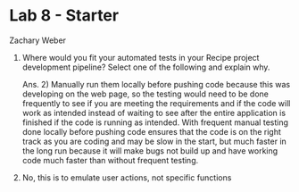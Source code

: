 # Lab 8 - Starter

Zachary Weber

1) Where would you fit your automated tests in your Recipe project development pipeline? Select one of the following and explain why.

    Ans. 2) Manually run them locally before pushing code because this was developing on the web page, so the testing would need to be done frequently to see if you are meeting the requirements and if the code will work as intended instead of waiting to see after the entire application is finished if the code is running as intended. With frequent manual testing done locally before pushing code ensures that the code is on the right track as you are coding and may be slow in the start, but much faster in the long run because it will make bugs not build up and have working code much faster than without frequent testing. 

2) No, this is to emulate user actions, not specific functions
